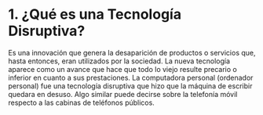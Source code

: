 # 1. **¿Qué es una Tecnología Disruptiva?**



Es una innovación que genera la desaparición de productos o servicios que, hasta entonces, eran utilizados por la sociedad. La nueva tecnología aparece como un avance que hace que todo lo viejo resulte precario o inferior en cuanto a sus prestaciones. La computadora personal \(ordenador personal\) fue una tecnología disruptiva que hizo que la máquina de escribir quedara en desuso. Algo similar puede decirse sobre la telefonía móvil respecto a las cabinas de teléfonos públicos.

